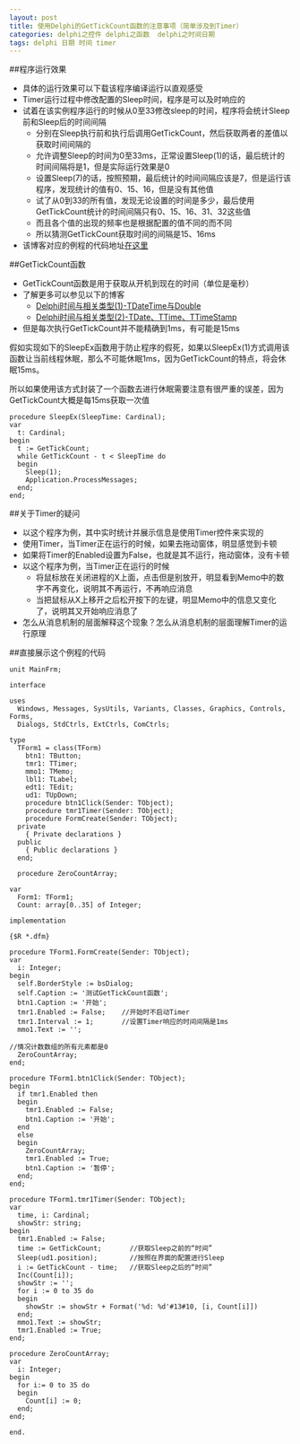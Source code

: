 ```yaml
---
layout: post
title: 使用Delphi的GetTickCount函数的注意事项（简单涉及到Timer）
categories: delphi之控件 delphi之函数  delphi之时间日期
tags: delphi 日期 时间 timer
---
```


##程序运行效果

* 具体的运行效果可以下载该程序编译运行以直观感受
* Timer运行过程中修改配置的Sleep时间，程序是可以及时响应的
* 试着在该实例程序运行的时候从0至33修改sleep的时间，程序将会统计Sleep前和Sleep后的时间间隔
  * 分别在Sleep执行前和执行后调用GetTickCount，然后获取两者的差值以获取时间间隔的
  * 允许调整Sleep的时间为0至33ms，正常设置Sleep(1)的话，最后统计的时间间隔将是1，但是实际运行效果是0
  * 设置Sleep(7)的话，按照预期，最后统计的时间间隔应该是7，但是运行该程序，发现统计的值有0、15、16，但是没有其他值
  * 试了从0到33的所有值，发现无论设置的时间是多少，最后使用GetTickCount统计的时间间隔只有0、15、16、31、32这些值
  * 而且各个值的出现的频率也是根据配置的值不同的而不同
  * 所以猜测GetTickCount获取时间的间隔是15、16ms
* 该博客对应的例程的代码地址[在这里](../download/20160413/GetTickCount.zip)

##GetTickCount函数

* GetTickCount函数是用于获取从开机到现在的时间（单位是毫秒）
* 了解更多可以参见以下的博客
	* [Delphi时间与相关类型(1)-TDateTime与Double](http://www.xumenger.com/delphi-datetime-01-20160304/)
	* [Delphi时间与相关类型(2)-TDate、TTime、TTimeStamp](http://www.xumenger.com/delphi-datetime-02-20160304/)
* 但是每次执行GetTickCount并不能精确到1ms，有可能是15ms

假如实现如下的SleepEx函数用于防止程序的假死，如果以SleepEx(1)方式调用该函数让当前线程休眠，那么不可能休眠1ms，因为GetTickCount的特点，将会休眠15ms。

所以如果使用该方式封装了一个函数去进行休眠需要注意有很严重的误差，因为GetTickCount大概是每15ms获取一次值

```
procedure SleepEx(SleepTime: Cardinal);
var
  t: Cardinal;
begin
  t := GetTickCount;
  while GetTickCount - t < SleepTime do
  begin
    Sleep(1);
    Application.ProcessMessages;
  end;
end;
```

##关于Timer的疑问

* 以这个程序为例，其中实时统计并展示信息是使用Timer控件来实现的
* 使用Timer，当Timer正在运行的时候，如果去拖动窗体，明显感觉到卡顿
* 如果将Timer的Enabled设置为False，也就是其不运行，拖动窗体，没有卡顿
* 以这个程序为例，当Timer正在运行的时候
	* 将鼠标放在关闭进程的X上面，点击但是别放开，明显看到Memo中的数字不再变化，说明其不再运行，不再响应消息
	* 当把鼠标从X上移开之后松开按下的左键，明显Memo中的信息又变化了，说明其又开始响应消息了
* 怎么从消息机制的层面解释这个现象？怎么从消息机制的层面理解Timer的运行原理

##直接展示这个例程的代码

```
unit MainFrm;

interface

uses
  Windows, Messages, SysUtils, Variants, Classes, Graphics, Controls, Forms,
  Dialogs, StdCtrls, ExtCtrls, ComCtrls;

type
  TForm1 = class(TForm)
    btn1: TButton;
    tmr1: TTimer;
    mmo1: TMemo;
    lbl1: TLabel;
    edt1: TEdit;
    ud1: TUpDown;
    procedure btn1Click(Sender: TObject);
    procedure tmr1Timer(Sender: TObject);
    procedure FormCreate(Sender: TObject);
  private
    { Private declarations }
  public
    { Public declarations }
  end;

  procedure ZeroCountArray;

var
  Form1: TForm1;
  Count: array[0..35] of Integer;

implementation

{$R *.dfm}

procedure TForm1.FormCreate(Sender: TObject);
var
  i: Integer;
begin
  self.BorderStyle := bsDialog;
  self.Caption := '测试GetTickCount函数';
  btn1.Caption := '开始';
  tmr1.Enabled := False;    //开始时不启动Timer
  tmr1.Interval := 1;       //设置Timer响应的时间间隔是1ms
  mmo1.Text := '';

//情况计数数组的所有元素都是0
  ZeroCountArray;
end;

procedure TForm1.btn1Click(Sender: TObject);
begin
  if tmr1.Enabled then
  begin
    tmr1.Enabled := False;
    btn1.Caption := '开始';
  end
  else
  begin
    ZeroCountArray;
    tmr1.Enabled := True;
    btn1.Caption := '暂停';
  end;
end;

procedure TForm1.tmr1Timer(Sender: TObject);
var
  time, i: Cardinal;
  showStr: string;
begin
  tmr1.Enabled := False;
  time := GetTickCount;       //获取Sleep之前的“时间”
  Sleep(ud1.position);        //按照在界面的配置进行Sleep
  i := GetTickCount - time;   //获取Sleep之后的“时间”
  Inc(Count[i]);
  showStr := '';
  for i := 0 to 35 do
  begin
    showStr := showStr + Format('%d: %d'#13#10, [i, Count[i]])
  end;
  mmo1.Text := showStr; 
  tmr1.Enabled := True;
end;

procedure ZeroCountArray;
var
  i: Integer;
begin
  for i:= 0 to 35 do
  begin
    Count[i] := 0;
  end;
end;

end.
```
